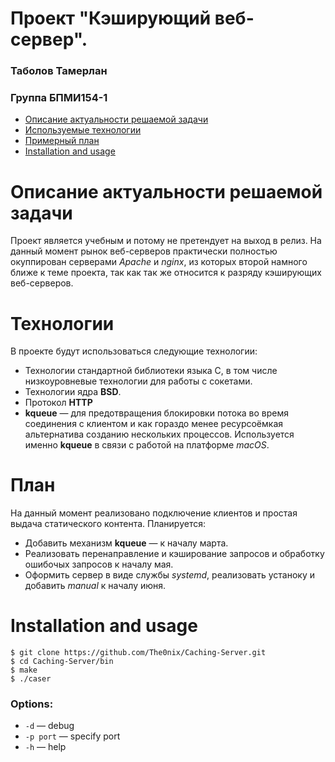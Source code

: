 # Проект "Кэширующий веб-сервер".
### Таболов Тамерлан
### Группа БПМИ154-1

 * [Описание актуальности решаемой задачи](#description)
 * [Используемые технологии](#technologies)
 * [Примерный план](#plan)
 * [Installation and usage](#usage)



# <a id="description"></a> Описание актуальности решаемой задачи
Проект является учебным и потому не претендует на выход в релиз. На данный момент рынок веб-серверов практически полностью окуппирован серверами *Apache* и *nginx*, из которых второй намного ближе к теме проекта, так как так же относится к разряду кэширующих веб-серверов.

# <a id="technologies"></a> Технологии 
В проекте будут использоваться следующие технологии:
 * Технологии стандартной библиотеки языка C, в том числе низкоуровневые технологии для работы с сокетами.
 * Технологии ядра **BSD**.
 * Протокол **HTTP**
 * **kqueue** — для предотвращения блокировки потока во время соединения с клиентом и как гораздо менее ресурсоёмкая альтернатива созданию нескольких процессов. Используется именно **kqueue** в связи с работой на платформе *macOS*.

# <a id="plan"></a> План 

На данный момент реализовано подключение клиентов и простая выдача статического контента. Планируется: 
 * Добавить механизм **kqueue** — к началу марта.
 * Реализовать перенаправление и кэширование запросов и обработку ошибочых запросов к началу мая.
 * Оформить сервер в виде службы *systemd*, реализовать устаноку и добавить *manual* к началу июня.

# <a id="usage"></a> Installation and usage 

    $ git clone https://github.com/The0nix/Caching-Server.git
    $ cd Caching-Server/bin
    $ make
    $ ./caser
    
### Options:
 * `-d` — debug
 * `-p port` — specify port
 * `-h` — help